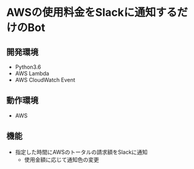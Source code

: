 # AWSの使用料金をSlackに通知するだけのBot

## 開発環境
* Python3.6
* AWS Lambda
* AWS CloudWatch Event

## 動作環境
* AWS

## 機能
* 指定した時間にAWSのトータルの請求額をSlackに通知
  * 使用金額に応じて通知色の変更

